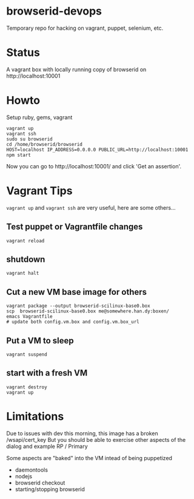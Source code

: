 # browserid-devops #

Temporary repo for hacking on vagrant, puppet, selenium, etc.

# Status #
A vagrant box with locally running copy of browserid on http://localhost:10001

# Howto #
Setup ruby, gems, vagrant

    vagrant up
    vagrant ssh
    sudo su browserid
    cd /home/browserid/browserid
    HOST=localhost IP_ADDRESS=0.0.0.0 PUBLIC_URL=http://localhost:10001 npm start

Now you can go to http://localhost:10001/ and click 'Get an assertion'.

# Vagrant Tips #

`vagrant up` and `vagrant ssh` are very useful, here are some others...

## Test puppet or Vagrantfile changes ##

    vagrant reload

## shutdown ##

    vagrant halt

## Cut a new VM base image for others ##

    vagrant package --output browserid-scilinux-base0.box
    scp  browserid-scilinux-base0.box me@somewhere.han.dy:boxen/
    emacs Vagrantfile
    # update both config.vm.box and config.vm.box_url

## Put a VM to sleep ##

    vagrant suspend

## start with a fresh VM ##

    vagrant destroy
    vagrant up

# Limitations #

Due to issues with dev this morning, this image has a broken /wsapi/cert_key
But you should be able to exercise other aspects of the dialog and example RP / Primary

Some aspects are "baked" into the VM intead of being puppetized

* daemontools
* nodejs
* browserid checkout
* starting/stopping browserid